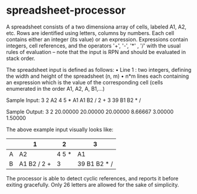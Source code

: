 # spreadsheet-processor

A spreadsheet consists of a two dimensiona array of cells, labeled A1, A2, etc. Rows are identified using letters, columns by numbers. 
Each cell contains either an integer (its value) or  an expression. Expressions contain integers, cell references, and the operators '+', '-', '*' , '/' with the usual rules of evaluation – note that the input is RPN and should be evaluated in stack order.

The spreadsheet input is defined as follows:
• Line 1 : two integers, defining the width and height of the spreadsheet (n, m)
• n*m lines each containing an expression which is the value of the corresponding cell (cells enumerated in the order A1, A2, A<n>, B1,...)

Sample Input: 
3 2
A2
4 5 *
A1
A1 B2 / 2 +
3
39 B1 B2 * /

Sample Output:
3 2
20.00000
20.00000
20.00000
8.66667
3.00000
1.50000

The above example input visually looks like: 

|  | 1 | 2 | 3 |
|---|---|---|---|
| A | A2  | 4 5 *  | A1  |
| B | A1 B2 / 2 +  | 3  | 39 B1 B2 * /  |


The processor is able to detect cyclic references, and reports it before exiting gracefully. Only 26 letters are allowed for the sake of simplicity.
